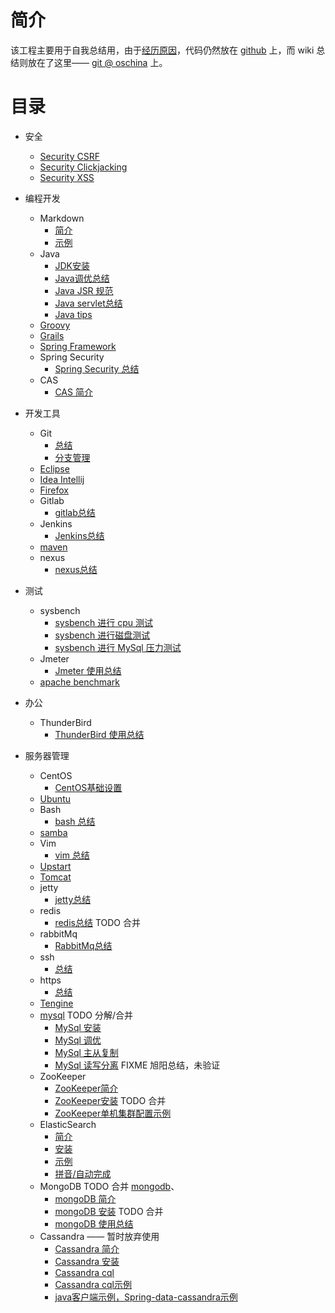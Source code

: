 # 简介
该工程主要用于自我总结用，由于[经历原因](introduction)，代码仍然放在 [github](https://github.com/btpka3/btpka3.github.com) 上，而 wiki 总结则放在了这里—— [git @ oschina](http://git.oschina.net/btpka3/btpka3/wikis/home) 上。

# 目录
* 安全
    * [Security CSRF](security-csrf)
    * [Security Clickjacking](security-clickjacking)
    * [Security XSS](security-xss)
* 编程开发
    * Markdown
        * [简介](md-intro)
        * [示例](md-demo)
    * Java
        * [JDK安装](java-jdk-install)
        * [Java调优总结](java-tuning)
        * [Java JSR 规范](java-jsr)
        * [Java servlet总结](java-servlet)
        * [Java tips](java-tips)
    * [Groovy](groovy)
    * [Grails](grails)
    * [Spring Framework](spring-framework)
    * Spring Security
        * [Spring Security 总结](spring-security)
    * CAS
        * [CAS 简介](cas-intro)


* 开发工具
    * Git
        * [总结](git-summary)
        * [分支管理](git-branch)
    * [Eclipse](eclipse)
    * [Idea Intellij](idea-intellij)
    * [Firefox](firefox)
    * Gitlab
        * [gitlab总结](gitlab-summary)
    * Jenkins
        * [Jenkins总结](jenkins-summary)
    * [maven](maven)
    * nexus
        * [nexus总结](nexus-summary)

* 测试
    * sysbench
        * [sysbench 进行 cpu 测试](sysbench-cpu)
        * [sysbench 进行磁盘测试](sysbench-fileio)
        * [sysbench 进行 MySql 压力测试](sysbench-mysql)
    * Jmeter
        * [Jmeter 使用总结](jmeter-summary)
    * [apache benchmark](ab) 

* 办公
    * ThunderBird
        * [ThunderBird 使用总结](thunderbird-summary)

* 服务器管理
    * CentOS
        * [CentOS基础设置](centos-base-setup)
    * [Ubuntu](ubuntu)
    * Bash
        * [bash 总结](bash-summary)
    * [samba](samba)
    * Vim
        * [vim 总结](vim-summary)
    * [Upstart](upstart)
    * [Tomcat](tomcat)
    * jetty
        * [jetty总结](jetty-summary)
    * redis
        * [redis总结](redis-summary)  TODO 合并
    * rabbitMq
        * [RabbitMq总结](rabbitmq-summary)
    * ssh
        * [总结](ssh-summary)
    * https
        * [总结](https-summary)
    * [Tengine](tengine)
    * [mysql](MySql) TODO 分解/合并
        * [MySql 安装](mysql-install)
        * [MySql 调优](mysql-tuning)
        * [MySql 主从复制](mysql-replication)
        * [MySql 读写分离](mysql-rw-splitting) FIXME 旭阳总结，未验证
    * ZooKeeper
        * [ZooKeeper简介](zk-intro)
        * [ZooKeeper安装](zk-install)   TODO 合并
        * [ZooKeeper单机集群配置示例](zk-cluster-demo)
    * ElasticSearch
        * [简介](es-intro)
        * [安装](es-install)
        * [示例](es-search)
        * [拼音/自动完成](es-pinyin)
    * MongoDB                TODO 合并 [mongodb](mongodb)、
        * [mongoDB 简介](mongo-intro)
        * [mongoDB 安装](mongo-install)  TODO 合并
        * [mongoDB 使用总结](mongo-summary)
    * Cassandra  —— 暂时放弃使用
        * [Cassandra 简介](cassandra-intro)
        * [Cassandra 安装](cassandra-install)
        * [Cassandra cql](cassandra-cql)
        * [Cassandra cql示例](cassandra-cql-demo)
        * [java客户端示例，Spring-data-cassandra示例](https://github.com/btpka3/btpka3.github.com/tree/master/java/first-cassandra)
